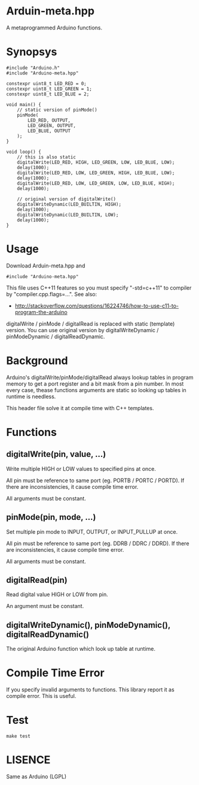 Arduin-meta.hpp
===============

A metaprogrammed Arduino functions.

Synopsys
========

	#include "Arduino.h"
	#include "Arduino-meta.hpp"

	constexpr uint8_t LED_RED = 0;
	constexpr uint8_t LED_GREEN = 1;
	constexpr uint8_t LED_BLUE = 2;

	void main() {
		// static version of pinMode()
		pinMode(
			LED_RED, OUTPUT,
			LED_GREEN, OUTPUT,
			LED_BLUE, OUTPUT
		);
	}

	void loop() {
		// this is also static
		digitalWrite(LED_RED, HIGH, LED_GREEN, LOW, LED_BLUE, LOW);
		delay(1000);
		digitalWrite(LED_RED, LOW, LED_GREEN, HIGH, LED_BLUE, LOW);
		delay(1000);
		digitalWrite(LED_RED, LOW, LED_GREEN, LOW, LED_BLUE, HIGH);
		delay(1000);

		// original version of digitalWrite()
		digitalWriteDynamic(LED_BUILTIN, HIGH);
		delay(1000);
		digitalWriteDynamic(LED_BUILTIN, LOW);
		delay(1000);
	}

Usage
=====

Download Arduin-meta.hpp and

	#include "Arduino-meta.hpp"

This file uses C++11 features so you must specify "-std=c++11" to compiler by "compiler.cpp.flags=...". See also:

 * http://stackoverflow.com/questions/16224746/how-to-use-c11-to-program-the-arduino

digitalWrite / pinMode / digitalRead is replaced with static (template) version.
You can use original version by digitalWriteDynamic / pinModeDynamic / digitalReadDynamic.

Background
==========

Arduino's digitalWrite/pinMode/digitalRead always lookup tables in program memory to get a port register and a bit mask from a pin number.
In most every case, thease functions arguments are static so looking up tables in runtime is needless.

This header file solve it at compile time with C++ templates.

Functions
=========

## digitalWrite(pin, value, ...)

Write multiple HIGH or LOW values to specified pins at once.

All pin must be reference to same port (eg. PORTB / PORTC / PORTD).
If there are inconsistencies, it cause compile time error.

All arguments must be constant.

## pinMode(pin, mode, ...)

Set multiple pin mode to INPUT, OUTPUT, or INPUT_PULLUP at once.

All pin must be reference to same port (eg. DDRB / DDRC / DDRD).
If there are inconsistencies, it cause compile time error.

All arguments must be constant.

## digitalRead(pin)

Read digital value HIGH or LOW from pin.

An argument must be constant.

## digitalWriteDynamic(), pinModeDynamic(), digitalReadDynamic()

The original Arduino function which look up table at runtime.

Compile Time Error
==================

If you specify invalid arguments to functions.
This library report it as compile error. This is useful.


Test
====

	make test


LISENCE
=======

Same as Arduino (LGPL)
